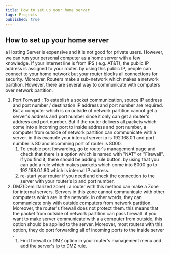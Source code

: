 ```yaml
---
title: How to set up your home server
tags: Projects
published: true
---
```

## How to set up your home server
a Hosting Server is expensive and it is not good for private users. However, we can run your personal computer as a home server with a few knowledge. 
If your internet line is from IPS ( e.g. AT&T), the public IP address is assigned to your router. by using this public IP, people can connect to your home network but your router blocks all connections for security. Moreover, Routers make a sub-network which makes a network partition.
However, there are several way to communicate with computers over network partition.
1. Port Forward : To establish a socket communication, source IP address and port number / destination IP address and port number are required. But a computer which is on outside of network partition cannot get a server's address and port number since it only can get a router's address and port number. But if the router delivers all packets which come into a incoming port to inside address and port number, a computer from outside of network partition can communicate with a server. in this example your internal server ip is 192.168.0.1 and port number is 80 and incomming port of router is 8000. 
	1. To enable port forwarding, go to router's management page and check that there is a option which is named with "NAT" or "Firewall". if you find it, there should be adding rule button. by using that you can add a rule which makes packets which come into 8000 go to 192.168.0.1:80 which is internal IP address.
	2. re-start your router if you need and check the connection to the server with your router's ip and port number.
2.  DMZ(Demilitarized zone) : a router with this method can make a Zone for internal servers. Servers in this zone cannot communicate with other computers which are in the network. in other words, they can communicate only with outside computers from network partition. Moreover, the router's firewall does not protect them. this means that the packet from outside of network partition can pass firewall. if you want to make server communicate with a a computer from outside, this option should be applied to the server. Moreover, most routers with this option, they do port forwarding all of incoming ports to the inside server .
	1.  Find firewall or DMZ option in your router's management menu and add the server's ip to DMZ rule.
